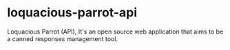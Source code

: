 # loquacious-parrot-api
Loquacious Parrot (API), It's an open source web application that aims to be a canned responses management tool. 
